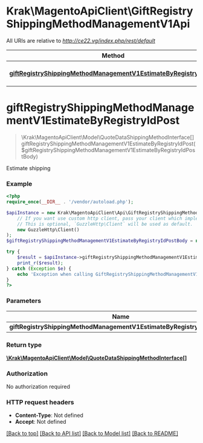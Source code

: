 # Krak\MagentoApiClient\GiftRegistryShippingMethodManagementV1Api

All URIs are relative to *http://ce22.vg/index.php/rest/default*

Method | HTTP request | Description
------------- | ------------- | -------------
[**giftRegistryShippingMethodManagementV1EstimateByRegistryIdPost**](GiftRegistryShippingMethodManagementV1Api.md#giftRegistryShippingMethodManagementV1EstimateByRegistryIdPost) | **POST** /V1/giftregistry/mine/estimate-shipping-methods | 


# **giftRegistryShippingMethodManagementV1EstimateByRegistryIdPost**
> \Krak\MagentoApiClient\Model\QuoteDataShippingMethodInterface[] giftRegistryShippingMethodManagementV1EstimateByRegistryIdPost($giftRegistryShippingMethodManagementV1EstimateByRegistryIdPostBody)



Estimate shipping

### Example
```php
<?php
require_once(__DIR__ . '/vendor/autoload.php');

$apiInstance = new Krak\MagentoApiClient\Api\GiftRegistryShippingMethodManagementV1Api(
    // If you want use custom http client, pass your client which implements `GuzzleHttp\ClientInterface`.
    // This is optional, `GuzzleHttp\Client` will be used as default.
    new GuzzleHttp\Client()
);
$giftRegistryShippingMethodManagementV1EstimateByRegistryIdPostBody = new \Krak\MagentoApiClient\Model\GiftRegistryShippingMethodManagementV1EstimateByRegistryIdPostBody(); // \Krak\MagentoApiClient\Model\GiftRegistryShippingMethodManagementV1EstimateByRegistryIdPostBody | 

try {
    $result = $apiInstance->giftRegistryShippingMethodManagementV1EstimateByRegistryIdPost($giftRegistryShippingMethodManagementV1EstimateByRegistryIdPostBody);
    print_r($result);
} catch (Exception $e) {
    echo 'Exception when calling GiftRegistryShippingMethodManagementV1Api->giftRegistryShippingMethodManagementV1EstimateByRegistryIdPost: ', $e->getMessage(), PHP_EOL;
}
?>
```

### Parameters

Name | Type | Description  | Notes
------------- | ------------- | ------------- | -------------
 **giftRegistryShippingMethodManagementV1EstimateByRegistryIdPostBody** | [**\Krak\MagentoApiClient\Model\GiftRegistryShippingMethodManagementV1EstimateByRegistryIdPostBody**](../Model/GiftRegistryShippingMethodManagementV1EstimateByRegistryIdPostBody.md)|  | [optional]

### Return type

[**\Krak\MagentoApiClient\Model\QuoteDataShippingMethodInterface[]**](../Model/QuoteDataShippingMethodInterface.md)

### Authorization

No authorization required

### HTTP request headers

 - **Content-Type**: Not defined
 - **Accept**: Not defined

[[Back to top]](#) [[Back to API list]](../../README.md#documentation-for-api-endpoints) [[Back to Model list]](../../README.md#documentation-for-models) [[Back to README]](../../README.md)

